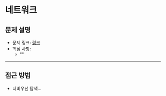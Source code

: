 # 네트워크

## 문제 설명
- 문제 링크: [링크](https://school.programmers.co.kr/learn/courses/30/lessons/43162)
- 핵심 사항:
  - ""
---

## 접근 방법
- 너비우선 탐색...